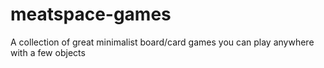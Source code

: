 # meatspace-games
A collection of great minimalist board/card games you can play anywhere with a few objects

